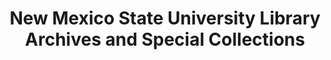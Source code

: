 ---
layout: repo
title: "New Mexico State University Library Archives and Special Collections"
id: 24371
permalink: repos/24371/
---
